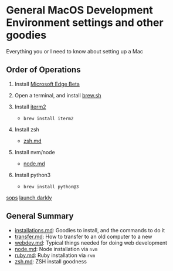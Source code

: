 # General MacOS Development Environment settings and other goodies

Everything you or I need to know about setting up a Mac

## Order of Operations

1. Install [Microsoft Edge Beta](https://www.microsoftedgeinsider.com/en-us/download)
2. Open a terminal, and install [brew.sh](https://brew.sh/)
3. Install [iterm2](https://iterm2.com/)
   - `brew install iterm2`
4. Install zsh
   - [zsh.md](/zsh.md)
6. Install nvm/node
   - [node.md](/node.md)

1. Install python3
   - `brew install python@3`

[sops](https://github.com/mozilla/sops)
[launch darkly](https://launchdarkly.com)



## General Summary

* [installations.md](/installations.md): Goodies to install, and the commands to do it
* [transfer.md](/transfer.md): How to transfer to an old computer to a new
* [webdev.md](/webdev.md): Typical things needed for doing web development
* [node.md](/node.md): Node installation via `nvm`
* [ruby.md](/ruby.md): Ruby installation via `rvm`
* [zsh.md](/zsh.md): ZSH install goodness


